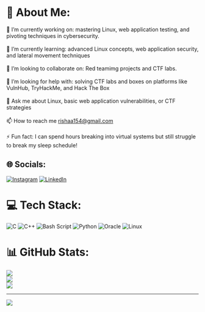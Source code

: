 # 💫 About Me:
🔭 I’m currently working on: mastering Linux, web application testing, and pivoting techniques in cybersecurity.<br><br>🌱 I’m currently learning: advanced Linux concepts, web application security, and lateral movement techniques<br><br>👯 I’m looking to collaborate on: Red teamimg projects and CTF labs.<br><br>🤝 I’m looking for help with: solving CTF labs and boxes on platforms like VulnHub, TryHackMe, and Hack The Box<br><br>💬 Ask me about Linux, basic web application vulnerabilities, or CTF strategies<br><br>📫 How to reach me rishaa154@gmail.com<br><br>⚡ Fun fact: I can spend hours breaking into virtual systems but still struggle to break my sleep schedule!


## 🌐 Socials:
[![Instagram](https://img.shields.io/badge/Instagram-%23E4405F.svg?logo=Instagram&logoColor=white)](https://instagram.com/oops_hacked_it) [![LinkedIn](https://img.shields.io/badge/LinkedIn-%230077B5.svg?logo=linkedin&logoColor=white)](https://linkedin.com/in/risha-batra) 

# 💻 Tech Stack:
![C](https://img.shields.io/badge/c-%2300599C.svg?style=for-the-badge&logo=c&logoColor=white) ![C++](https://img.shields.io/badge/c++-%2300599C.svg?style=for-the-badge&logo=c%2B%2B&logoColor=white) ![Bash Script](https://img.shields.io/badge/bash_script-%23121011.svg?style=for-the-badge&logo=gnu-bash&logoColor=white) ![Python](https://img.shields.io/badge/python-3670A0?style=for-the-badge&logo=python&logoColor=ffdd54) ![Oracle](https://img.shields.io/badge/Oracle-F80000?style=for-the-badge&logo=oracle&logoColor=white) ![Linux](https://img.shields.io/badge/Linux-FCC624?style=for-the-badge&logo=linux&logoColor=black)
# 📊 GitHub Stats:
![](https://github-readme-stats.vercel.app/api?username=rishabatra1802&theme=dark&hide_border=false&include_all_commits=false&count_private=false)<br/>
![](https://github-readme-streak-stats.herokuapp.com/?user=rishabatra1802&theme=dark&hide_border=false)<br/>
![](https://github-readme-stats.vercel.app/api/top-langs/?username=rishabatra1802&theme=dark&hide_border=false&include_all_commits=false&count_private=false&layout=compact)

---
[![](https://visitcount.itsvg.in/api?id=rishabatra1802&icon=0&color=0)](https://visitcount.itsvg.in)

<!-- Proudly created with GPRM ( https://gprm.itsvg.in ) -->
